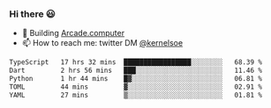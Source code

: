 ### Hi there 😃

- 🔨 Building [Arcade.computer](https://arcade.computer)
- 📫 How to reach me: twitter DM [@kernelsoe](https://twitter.com/kernelsoe)

<!--START_SECTION:waka-->

```txt
TypeScript   17 hrs 32 mins  █████████████████░░░░░░░░   68.39 %
Dart         2 hrs 56 mins   ███░░░░░░░░░░░░░░░░░░░░░░   11.46 %
Python       1 hr 44 mins    █▓░░░░░░░░░░░░░░░░░░░░░░░   06.81 %
TOML         44 mins         ▓░░░░░░░░░░░░░░░░░░░░░░░░   02.91 %
YAML         27 mins         ▒░░░░░░░░░░░░░░░░░░░░░░░░   01.81 %
```

<!--END_SECTION:waka-->
